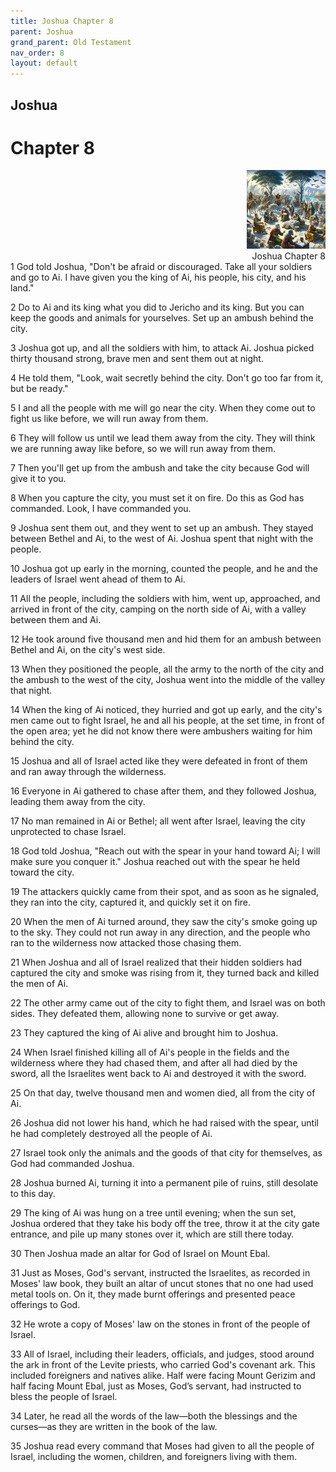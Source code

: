 ```yaml
---
title: Joshua Chapter 8
parent: Joshua
grand_parent: Old Testament
nav_order: 8
layout: default
---
```


## Joshua

# Chapter 8

<div style="clear: both; text-align: right;">
    <img src="/assets/Image/Joshua/500/8.jpg" alt="Joshua Chapter 8" class="chapter-image" style="max-width: 25%; height: auto;"/>
    <figcaption style="font-size: 14px;">Joshua Chapter 8</figcaption>
</div>
1 God told Joshua, "Don't be afraid or discouraged. Take all your soldiers and go to Ai. I have given you the king of Ai, his people, his city, and his land."

2 Do to Ai and its king what you did to Jericho and its king. But you can keep the goods and animals for yourselves. Set up an ambush behind the city.

3 Joshua got up, and all the soldiers with him, to attack Ai. Joshua picked thirty thousand strong, brave men and sent them out at night.

4 He told them, "Look, wait secretly behind the city. Don't go too far from it, but be ready."

5 I and all the people with me will go near the city. When they come out to fight us like before, we will run away from them.

6 They will follow us until we lead them away from the city. They will think we are running away like before, so we will run away from them.

7 Then you'll get up from the ambush and take the city because God will give it to you.

8 When you capture the city, you must set it on fire. Do this as God has commanded. Look, I have commanded you.

9 Joshua sent them out, and they went to set up an ambush. They stayed between Bethel and Ai, to the west of Ai. Joshua spent that night with the people.

10 Joshua got up early in the morning, counted the people, and he and the leaders of Israel went ahead of them to Ai.

11 All the people, including the soldiers with him, went up, approached, and arrived in front of the city, camping on the north side of Ai, with a valley between them and Ai.

12 He took around five thousand men and hid them for an ambush between Bethel and Ai, on the city's west side.

13 When they positioned the people, all the army to the north of the city and the ambush to the west of the city, Joshua went into the middle of the valley that night.

14 When the king of Ai noticed, they hurried and got up early, and the city's men came out to fight Israel, he and all his people, at the set time, in front of the open area; yet he did not know there were ambushers waiting for him behind the city.

15 Joshua and all of Israel acted like they were defeated in front of them and ran away through the wilderness.

16 Everyone in Ai gathered to chase after them, and they followed Joshua, leading them away from the city.

17 No man remained in Ai or Bethel; all went after Israel, leaving the city unprotected to chase Israel.

18 God told Joshua, "Reach out with the spear in your hand toward Ai; I will make sure you conquer it." Joshua reached out with the spear he held toward the city.

19 The attackers quickly came from their spot, and as soon as he signaled, they ran into the city, captured it, and quickly set it on fire.

20 When the men of Ai turned around, they saw the city's smoke going up to the sky. They could not run away in any direction, and the people who ran to the wilderness now attacked those chasing them.

21 When Joshua and all of Israel realized that their hidden soldiers had captured the city and smoke was rising from it, they turned back and killed the men of Ai.

22 The other army came out of the city to fight them, and Israel was on both sides. They defeated them, allowing none to survive or get away.

23 They captured the king of Ai alive and brought him to Joshua.

24 When Israel finished killing all of Ai's people in the fields and the wilderness where they had chased them, and after all had died by the sword, all the Israelites went back to Ai and destroyed it with the sword.

25 On that day, twelve thousand men and women died, all from the city of Ai.

26 Joshua did not lower his hand, which he had raised with the spear, until he had completely destroyed all the people of Ai.

27 Israel took only the animals and the goods of that city for themselves, as God had commanded Joshua.

28 Joshua burned Ai, turning it into a permanent pile of ruins, still desolate to this day.

29 The king of Ai was hung on a tree until evening; when the sun set, Joshua ordered that they take his body off the tree, throw it at the city gate entrance, and pile up many stones over it, which are still there today.

30 Then Joshua made an altar for God of Israel on Mount Ebal.

31 Just as Moses, God's servant, instructed the Israelites, as recorded in Moses' law book, they built an altar of uncut stones that no one had used metal tools on. On it, they made burnt offerings and presented peace offerings to God.

32 He wrote a copy of Moses' law on the stones in front of the people of Israel.

33 All of Israel, including their leaders, officials, and judges, stood around the ark in front of the Levite priests, who carried God's covenant ark. This included foreigners and natives alike. Half were facing Mount Gerizim and half facing Mount Ebal, just as Moses, God’s servant, had instructed to bless the people of Israel.

34 Later, he read all the words of the law—both the blessings and the curses—as they are written in the book of the law.

35 Joshua read every command that Moses had given to all the people of Israel, including the women, children, and foreigners living with them.


